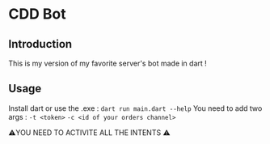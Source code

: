 # CDD Bot

## Introduction

This is my version of my favorite server's bot made in dart !

## Usage

Install dart or use the .exe :
`dart run main.dart --help`
You need to add two args :
`-t <token>`
`-c <id of your orders channel>`

⚠️YOU NEED TO ACTIVITE ALL THE INTENTS ⚠️
